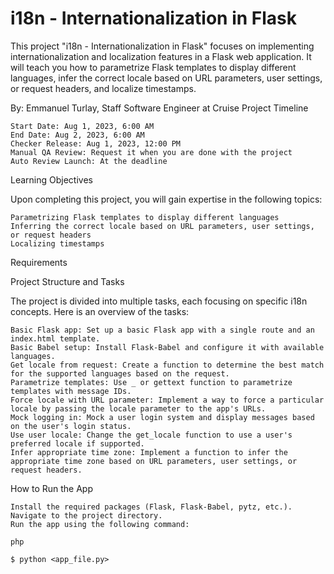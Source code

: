 # i18n - Internationalization in Flask

This project "i18n - Internationalization in Flask" focuses on implementing internationalization and localization features in a Flask web application. It will teach you how to parametrize Flask templates to display different languages, infer the correct locale based on URL parameters, user settings, or request headers, and localize timestamps.

By: Emmanuel Turlay, Staff Software Engineer at Cruise
Project Timeline

    Start Date: Aug 1, 2023, 6:00 AM
    End Date: Aug 2, 2023, 6:00 AM
    Checker Release: Aug 1, 2023, 12:00 PM
    Manual QA Review: Request it when you are done with the project
    Auto Review Launch: At the deadline

Learning Objectives

Upon completing this project, you will gain expertise in the following topics:

    Parametrizing Flask templates to display different languages
    Inferring the correct locale based on URL parameters, user settings, or request headers
    Localizing timestamps

Requirements

Project Structure and Tasks

The project is divided into multiple tasks, each focusing on specific i18n concepts. Here is an overview of the tasks:

    Basic Flask app: Set up a basic Flask app with a single route and an index.html template.
    Basic Babel setup: Install Flask-Babel and configure it with available languages.
    Get locale from request: Create a function to determine the best match for the supported languages based on the request.
    Parametrize templates: Use _ or gettext function to parametrize templates with message IDs.
    Force locale with URL parameter: Implement a way to force a particular locale by passing the locale parameter to the app's URLs.
    Mock logging in: Mock a user login system and display messages based on the user's login status.
    Use user locale: Change the get_locale function to use a user's preferred locale if supported.
    Infer appropriate time zone: Implement a function to infer the appropriate time zone based on URL parameters, user settings, or request headers.

How to Run the App

    Install the required packages (Flask, Flask-Babel, pytz, etc.).
    Navigate to the project directory.
    Run the app using the following command:

    php

    $ python <app_file.py>
